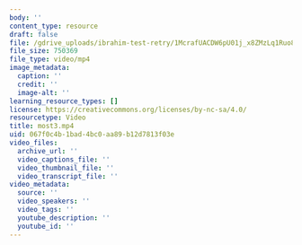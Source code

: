 ```yaml
---
body: ''
content_type: resource
draft: false
file: /gdrive_uploads/ibrahim-test-retry/1McrafUACDW6pU01j_x8ZMzLq1Ruo84YK/most3.mp4
file_size: 750369
file_type: video/mp4
image_metadata:
  caption: ''
  credit: ''
  image-alt: ''
learning_resource_types: []
license: https://creativecommons.org/licenses/by-nc-sa/4.0/
resourcetype: Video
title: most3.mp4
uid: 067f0c4b-1bad-4bc0-aa89-b12d7813f03e
video_files:
  archive_url: ''
  video_captions_file: ''
  video_thumbnail_file: ''
  video_transcript_file: ''
video_metadata:
  source: ''
  video_speakers: ''
  video_tags: ''
  youtube_description: ''
  youtube_id: ''
---
```

